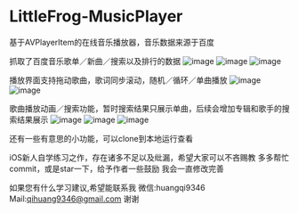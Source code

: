 # LittleFrog-MusicPlayer
基于AVPlayerItem的在线音乐播放器，音乐数据来源于百度

抓取了百度音乐歌单／新曲／搜索以及排行的数据
 ![image](https://github.com/Cyanfrog/LittleFrog-MusicPlayer/raw/master/screenshots/1.png)
 ![image](https://github.com/Cyanfrog/LittleFrog-MusicPlayer/raw/master/screenshots/2.png)
 ![image](https://github.com/Cyanfrog/LittleFrog-MusicPlayer/raw/master/screenshots/6.png)

播放界面支持拖动歌曲，歌词同步滚动，随机／循环／单曲播放
![image](https://github.com/Cyanfrog/LittleFrog-MusicPlayer/raw/master/screenshots/3.png)
![image](https://github.com/Cyanfrog/LittleFrog-MusicPlayer/raw/master/screenshots/5.png)

歌曲播放动画／搜索功能，暂时搜索结果只展示单曲，后续会增加专辑和歌手的搜索结果展示
![image](https://github.com/Cyanfrog/LittleFrog-MusicPlayer/raw/master/screenshots/playing.gif)
![image](https://github.com/Cyanfrog/LittleFrog-MusicPlayer/raw/master/screenshots/home.gif)
![image](https://github.com/Cyanfrog/LittleFrog-MusicPlayer/raw/master/screenshots/search.gif)

还有一些有意思的小功能，可以clone到本地运行查看

iOS新人自学练习之作，存在诸多不足以及纰漏，希望大家可以不吝赐教
多多帮忙commit，或是star一下，给予作者一些鼓励
我会一直修改完善

如果您有什么学习建议,希望能联系我
微信:huangqi9346
Mail:qihuang9346@gmail.com
谢谢

